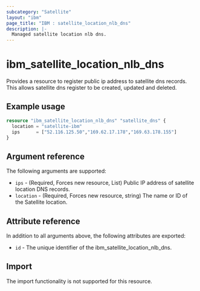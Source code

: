 ```yaml
---
subcategory: "Satellite"
layout: "ibm"
page_title: "IBM : satellite_location_nlb_dns"
description: |-
  Managed satellite location nlb dns.
---
```


# ibm_satellite\_location\_nlb\_dns

Provides a resource to register public ip address to satellite dns records. This allows satellite dns register to be created, updated and deleted.

## Example usage

```terraform
resource "ibm_satellite_location_nlb_dns" "satellite_dns" {
  location = "satellite-ibm"
  ips      = ["52.116.125.50","169.62.17.178","169.63.178.155"]
}
```

## Argument reference

The following arguments are supported:

* `ips` - (Required, Forces new resource, List) Public IP address of satellite location DNS records.
* `location` - (Required, Forces new resource, string) The name or ID of the Satellite location.

## Attribute reference

In addition to all arguments above, the following attributes are exported:

* `id` - The unique identifier of the ibm_satellite_location_nlb_dns.

## Import

The import functionality is not supported for this resource.
